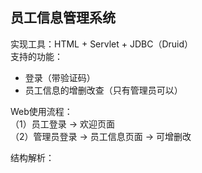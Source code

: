 ## 员工信息管理系统
实现工具：HTML + Servlet + JDBC（Druid）  
支持的功能：
- 登录（带验证码）
- 员工信息的增删改查（只有管理员可以）

Web使用流程：  
（1）员工登录 -> 欢迎页面  
（2）管理员登录 -> 员工信息页面 -> 可增删改  

结构解析：

